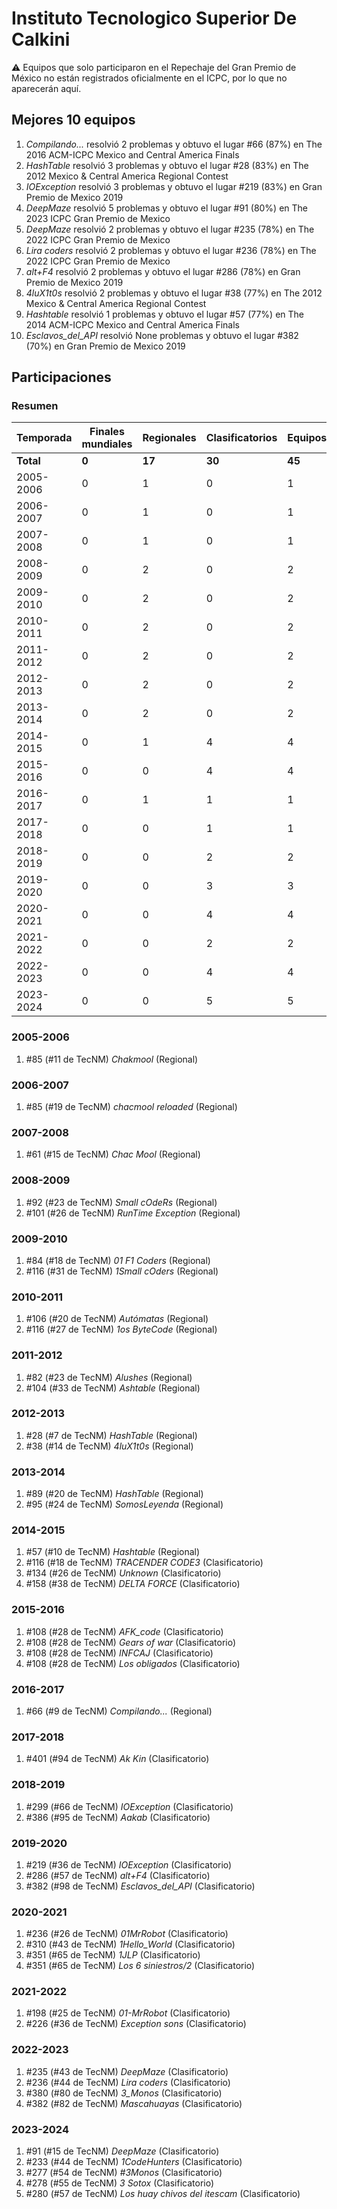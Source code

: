 # Instituto Tecnologico Superior De Calkini

:warning: Equipos que solo participaron en el Repechaje del Gran Premio de México no están registrados oficialmente en el ICPC, por lo que no aparecerán aquí.

## Mejores 10 equipos

1. _Compilando..._ resolvió 2 problemas y obtuvo el lugar #66 (87%) en The 2016 ACM-ICPC Mexico and Central America Finals
1. _HashTable_ resolvió 3 problemas y obtuvo el lugar #28 (83%) en The 2012 Mexico & Central America Regional Contest
1. _IOException_ resolvió 3 problemas y obtuvo el lugar #219 (83%) en Gran Premio de Mexico 2019
1. _DeepMaze_ resolvió 5 problemas y obtuvo el lugar #91 (80%) en The 2023 ICPC Gran Premio de Mexico
1. _DeepMaze_ resolvió 2 problemas y obtuvo el lugar #235 (78%) en The 2022 ICPC Gran Premio de Mexico
1. _Lira coders_ resolvió 2 problemas y obtuvo el lugar #236 (78%) en The 2022 ICPC Gran Premio de Mexico
1. _alt+F4_ resolvió 2 problemas y obtuvo el lugar #286 (78%) en Gran Premio de Mexico 2019
1. _4luX1t0s_ resolvió 2 problemas y obtuvo el lugar #38 (77%) en The 2012 Mexico & Central America Regional Contest
1. _Hashtable_ resolvió 1 problemas y obtuvo el lugar #57 (77%) en The 2014 ACM-ICPC Mexico and Central America Finals
1. _Esclavos_del_API_ resolvió None problemas y obtuvo el lugar #382 (70%) en Gran Premio de Mexico 2019

## Participaciones

### Resumen

| Temporada | Finales mundiales | Regionales | Clasificatorios | Equipos |
| --- | --- | --- | --- | --- |
| **Total** | **0** | **17** | **30** | **45** |
| 2005-2006 | 0 | 1 | 0 | 1 |
| 2006-2007 | 0 | 1 | 0 | 1 |
| 2007-2008 | 0 | 1 | 0 | 1 |
| 2008-2009 | 0 | 2 | 0 | 2 |
| 2009-2010 | 0 | 2 | 0 | 2 |
| 2010-2011 | 0 | 2 | 0 | 2 |
| 2011-2012 | 0 | 2 | 0 | 2 |
| 2012-2013 | 0 | 2 | 0 | 2 |
| 2013-2014 | 0 | 2 | 0 | 2 |
| 2014-2015 | 0 | 1 | 4 | 4 |
| 2015-2016 | 0 | 0 | 4 | 4 |
| 2016-2017 | 0 | 1 | 1 | 1 |
| 2017-2018 | 0 | 0 | 1 | 1 |
| 2018-2019 | 0 | 0 | 2 | 2 |
| 2019-2020 | 0 | 0 | 3 | 3 |
| 2020-2021 | 0 | 0 | 4 | 4 |
| 2021-2022 | 0 | 0 | 2 | 2 |
| 2022-2023 | 0 | 0 | 4 | 4 |
| 2023-2024 | 0 | 0 | 5 | 5 |

### 2005-2006

1. #85 (#11 de TecNM) _Chakmool_ (Regional)

### 2006-2007

1. #85 (#19 de TecNM) _chacmool reloaded_ (Regional)

### 2007-2008

1. #61 (#15 de TecNM) _Chac Mool_ (Regional)

### 2008-2009

1. #92 (#23 de TecNM) _Small cOdeRs_ (Regional)
1. #101 (#26 de TecNM) _RunTime Exception_ (Regional)

### 2009-2010

1. #84 (#18 de TecNM) _01 F1 Coders_ (Regional)
1. #116 (#31 de TecNM) _1Small cOders_ (Regional)

### 2010-2011

1. #106 (#20 de TecNM) _Autómatas_ (Regional)
1. #116 (#27 de TecNM) _1os ByteCode_ (Regional)

### 2011-2012

1. #82 (#23 de TecNM) _Alushes_ (Regional)
1. #104 (#33 de TecNM) _Ashtable_ (Regional)

### 2012-2013

1. #28 (#7 de TecNM) _HashTable_ (Regional)
1. #38 (#14 de TecNM) _4luX1t0s_ (Regional)

### 2013-2014

1. #89 (#20 de TecNM) _HashTable_ (Regional)
1. #95 (#24 de TecNM) _SomosLeyenda_ (Regional)

### 2014-2015

1. #57 (#10 de TecNM) _Hashtable_ (Regional)
1. #116 (#18 de TecNM) _TRACENDER CODE3_ (Clasificatorio)
1. #134 (#26 de TecNM) _Unknown_ (Clasificatorio)
1. #158 (#38 de TecNM) _DELTA FORCE_ (Clasificatorio)

### 2015-2016

1. #108 (#28 de TecNM) _AFK_code_ (Clasificatorio)
1. #108 (#28 de TecNM) _Gears of war_ (Clasificatorio)
1. #108 (#28 de TecNM) _INFCAJ_ (Clasificatorio)
1. #108 (#28 de TecNM) _Los obligados_ (Clasificatorio)

### 2016-2017

1. #66 (#9 de TecNM) _Compilando..._ (Regional)

### 2017-2018

1. #401 (#94 de TecNM) _Ak Kin_ (Clasificatorio)

### 2018-2019

1. #299 (#66 de TecNM) _IOException_ (Clasificatorio)
1. #386 (#95 de TecNM) _Aakab_ (Clasificatorio)

### 2019-2020

1. #219 (#36 de TecNM) _IOException_ (Clasificatorio)
1. #286 (#57 de TecNM) _alt+F4_ (Clasificatorio)
1. #382 (#98 de TecNM) _Esclavos_del_API_ (Clasificatorio)

### 2020-2021

1. #236 (#26 de TecNM) _01MrRobot_ (Clasificatorio)
1. #310 (#43 de TecNM) _1Hello_World_ (Clasificatorio)
1. #351 (#65 de TecNM) _1JLP_ (Clasificatorio)
1. #351 (#65 de TecNM) _Los 6 siniestros/2_ (Clasificatorio)

### 2021-2022

1. #198 (#25 de TecNM) _01-MrRobot_ (Clasificatorio)
1. #226 (#36 de TecNM) _Exception sons_ (Clasificatorio)

### 2022-2023

1. #235 (#43 de TecNM) _DeepMaze_ (Clasificatorio)
1. #236 (#44 de TecNM) _Lira coders_ (Clasificatorio)
1. #380 (#80 de TecNM) _3_Monos_ (Clasificatorio)
1. #382 (#82 de TecNM) _Mascahuayas_ (Clasificatorio)

### 2023-2024

1. #91 (#15 de TecNM) _DeepMaze_ (Clasificatorio)
1. #233 (#44 de TecNM) _1CodeHunters_ (Clasificatorio)
1. #277 (#54 de TecNM) _#3Monos_ (Clasificatorio)
1. #278 (#55 de TecNM) _3 Sotox_ (Clasificatorio)
1. #280 (#57 de TecNM) _Los huay chivos del itescam_ (Clasificatorio)



